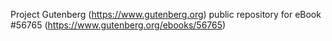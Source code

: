 Project Gutenberg (https://www.gutenberg.org) public repository for
eBook #56765 (https://www.gutenberg.org/ebooks/56765)
